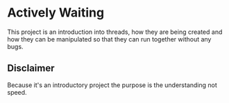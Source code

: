 # Actively Waiting 

This project is an introduction into threads, how they are being created and how they can be manipulated so that they can run together without any bugs. <br>

## Disclaimer 

Because it's an introductory project the purpose is the understanding not speed.